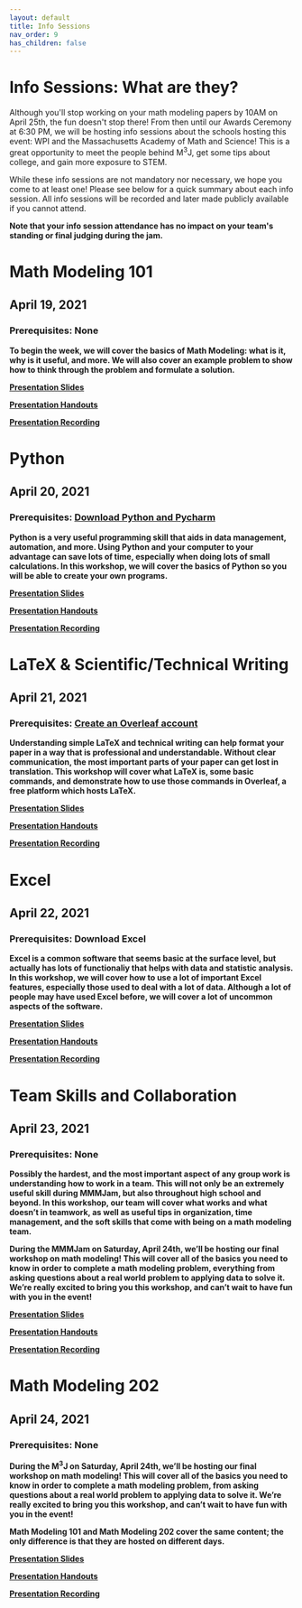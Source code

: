 ```yaml
---
layout: default
title: Info Sessions
nav_order: 9
has_children: false
---
```


# Info Sessions: What are they? 

Although you'll stop working on your math modeling papers by 10AM on April 25th, the fun doesn't stop there! From then until our Awards Ceremony at 6:30 PM, we will be hosting info sessions about the schools hosting this event: WPI and the Massachusetts Academy of Math and Science! This is a great opportunity to meet the people behind M<sup>3</sup>J, get some tips about college, and gain more exposure to STEM.

While these info sessions are not mandatory nor necessary, we hope you come to at least one! Please see below for a quick summary about each info session. All info sessions will be recorded and later made publicly available if you cannot attend. 

<b>Note that your info session attendance has no impact on your team's standing or final judging during the jam.<b>

# Math Modeling 101
## April 19, 2021
### Prerequisites: None 

To begin the week, we will cover the basics of Math Modeling: what is it, why is it useful, and more. We will also cover an example problem to show how to think through the problem and formulate a solution. 

[Presentation Slides](https://www.youtube.com/channel/UC3ge6-bfAyjfRiXGL7no1vw)

[Presentation Handouts](https://www.youtube.com/channel/UC3ge6-bfAyjfRiXGL7no1vw)

[Presentation Recording](https://www.youtube.com/channel/UC3ge6-bfAyjfRiXGL7no1vw)



# Python
## April 20, 2021
### Prerequisites: [Download Python and Pycharm](https://mmmjam.github.io/installation/) 

Python is a very useful programming skill that aids in data management, automation, and more. Using Python and your computer to your advantage can save lots of time, especially when doing lots of small calculations. In this workshop, we will cover the basics of Python so you will be able to create your own programs.

[Presentation Slides](https://www.youtube.com/channel/UC3ge6-bfAyjfRiXGL7no1vw)

[Presentation Handouts](https://www.youtube.com/channel/UC3ge6-bfAyjfRiXGL7no1vw)

[Presentation Recording](https://www.youtube.com/channel/UC3ge6-bfAyjfRiXGL7no1vw)



# LaTeX & Scientific/Technical Writing
## April 21, 2021
### Prerequisites: [Create an Overleaf account](https://mmmjam.github.io/installation/) 

Understanding simple LaTeX and technical writing can help format your paper in a way that is professional and understandable. Without clear communication, the most important parts of your paper can get lost in translation. This workshop will cover what LaTeX is, some basic commands, and demonstrate how to use those commands in Overleaf, a free platform which hosts LaTeX.  

[Presentation Slides](https://www.youtube.com/channel/UC3ge6-bfAyjfRiXGL7no1vw)

[Presentation Handouts](https://www.youtube.com/channel/UC3ge6-bfAyjfRiXGL7no1vw)

[Presentation Recording](https://www.youtube.com/channel/UC3ge6-bfAyjfRiXGL7no1vw)


# Excel
## April 22, 2021
### Prerequisites: Download Excel

Excel is a common software that seems basic at the surface level, but actually has lots of functionaliy that helps with data and statistic analysis. In this workshop, we will cover how to use a lot of important Excel features, especially those used to deal with a lot of data. Although a lot of people may have used Excel before, we will cover a lot of uncommon aspects of the software. 

[Presentation Slides](https://www.youtube.com/channel/UC3ge6-bfAyjfRiXGL7no1vw)

[Presentation Handouts](https://www.youtube.com/channel/UC3ge6-bfAyjfRiXGL7no1vw)

[Presentation Recording](https://www.youtube.com/channel/UC3ge6-bfAyjfRiXGL7no1vw)



# Team Skills and Collaboration 
## April 23, 2021 
### Prerequisites: None 

 Possibly the hardest, and the most important aspect of any group work is understanding how to work in a team. This will not only be an extremely useful skill during MMMJam, but also throughout high school and beyond. In this workshop, our team will cover what works and what doesn’t in teamwork, as well as useful tips in organization, time management, and the soft skills that come with being on a math modeling team.

 During the MMMJam on Saturday, April 24th, we’ll be hosting our final workshop on math modeling! This will cover all of the basics you need to know in order to complete a math modeling problem, everything from asking questions about a real world problem to applying data to solve it. We’re really excited to bring you this workshop, and can’t wait to have fun with you in the event!

 [Presentation Slides](https://www.youtube.com/channel/UC3ge6-bfAyjfRiXGL7no1vw)

 [Presentation Handouts](https://www.youtube.com/channel/UC3ge6-bfAyjfRiXGL7no1vw)

 [Presentation Recording](https://www.youtube.com/channel/UC3ge6-bfAyjfRiXGL7no1vw)



# Math Modeling 202
## April 24, 2021
### Prerequisites: None 

 During the M<sup>3</sup>J on Saturday, April 24th, we’ll be hosting our final workshop on math modeling! This will cover all of the basics you need to know in order to complete a math modeling problem, from asking questions about a real world problem to applying data to solve it. We’re really excited to bring you this workshop, and can’t wait to have fun with you in the event!

<b> Math Modeling 101 and Math Modeling 202 cover the same content; the only difference is that they are hosted on different days. </b>

[Presentation Slides](https://www.youtube.com/channel/UC3ge6-bfAyjfRiXGL7no1vw)

[Presentation Handouts](https://www.youtube.com/channel/UC3ge6-bfAyjfRiXGL7no1vw)

[Presentation Recording](https://www.youtube.com/channel/UC3ge6-bfAyjfRiXGL7no1vw)
